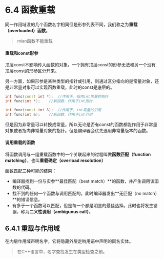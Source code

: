 # 6.4 函数重载

同一作用域没的几个函数名字相同但是形参列表不同，我们称之为**重载（overloaded）函数**。

> mian函数不能重载

#### 重载和const形参

顶层const不影响传入函数的对象。一个拥有顶层const的形参无法和另一个没有顶层const的形参区分开来。

另一方面，如果形参是某种类型的指针或引用，则通过区分指向的是常量对象，还是非常量对象可以实现函数重载，此时的const是底层的。

```c++
int func(const int *);	//作用于，指向int常量的指针
int func(int *);	//新函数，作用于int指针

int func(const int &);	//作用于，int常量的引用
int func(int &);	//新函数，作用于int引用
```

但是因为非常量可以转换成常量，所以无论是否有const的函数都能作用于非常量对象或者指向非常量对象的指针。但是编译器会优先选用非常量版本的函数。

#### 调用重载的函数

将函数调用与一组重载函数中的一个关联起来的过程叫做**函数匹配（function matching）**，也叫**重载确定（overload resolution）**

函数匹配三种可能的结果：

- 编译器找到一份与实参**最佳匹配（best match）**的函数，并产生调用该函数的代码。
- 找不到的任何一个函数与调用匹配的，此时编译器发出**无匹配（no match）**的错误信息。
- 有多于一个函数可以匹配，但是每一个都是明显的最佳选择。此时也将发生错误，称为**二义性调用（ambiguous call）**。



## 6.4.1 重载与作用域

在内层作用域声明名字，它将隐藏外层走哟用语中声明的同名实体。

> 在C++语言中，名字查找发生在类型检查之前。

